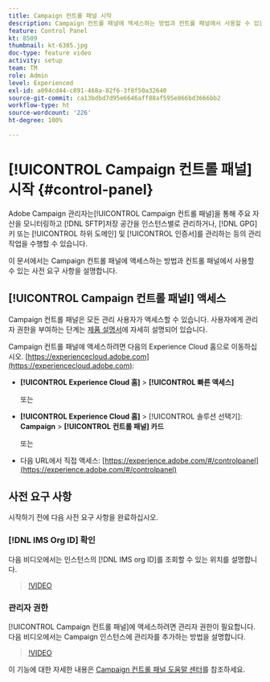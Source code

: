 ```yaml
---
title: Campaign 컨트롤 패널 시작
description: Campaign 컨트롤 패널에 액세스하는 방법과 컨트롤 패널에서 사용할 수 있는 사전 요구 사항을 알아봅니다.
feature: Control Panel
kt: 8509
thumbnail: kt-6385.jpg
doc-type: feature video
activity: setup
team: TM
role: Admin
level: Experienced
exl-id: a094cd44-c891-468a-82f6-3f8f50a32640
source-git-commit: ca13bdbd7d95e6646aff88af595e866bd3666bb2
workflow-type: ht
source-wordcount: '226'
ht-degree: 100%

---
```


# [!UICONTROL Campaign 컨트롤 패널] 시작 {#control-panel}

Adobe Campaign 관리자는[!UICONTROL Campaign 컨트롤 패널]을 통해 주요 자산을 모니터링하고 [!DNL SFTP]저장 공간을 인스턴스별로 관리하거나, [!DNL GPG]키 또는 [!UICONTROL 하위 도메인] 및 [!UICONTROL 인증서]를 관리하는 등의 관리 작업을 수행할 수 있습니다.

이 문서에서는 Campaign 컨트롤 패널에 액세스하는 방법과 컨트롤 패널에서 사용할 수 있는 사전 요구 사항을 설명합니다.

## [!UICONTROL Campaign 컨트롤 패널l] 액세스

Campaign 컨트롤 패널은 모든 관리 사용자가 액세스할 수 있습니다. 사용자에게 관리자 권한을 부여하는 단계는 [제품 설명서](https://experienceleague.adobe.com/docs/control-panel/using/discover-control-panel/managing-permissions.html?lang=ko#discover-control-panel)에 자세히 설명되어 있습니다.

Campaign 컨트롤 패널에 액세스하려면 다음의 Experience Cloud 홈으로 이동하십시오. [https://experiencecloud.adobe.com](https://experiencecloud.adobe.com):

* **[!UICONTROL Experience Cloud 홈]** > **[!UICONTROL 빠른 액세스]**

   또는
* **[!UICONTROL Experience Cloud 홈]** > [!UICONTROL 솔루션 선택기]: **Campaign** > **[!UICONTROL 컨트롤 패널] 카드**

   또는

* 다음 URL에서 직접 액세스: [https://experience.adobe.com/#/controlpanel](https://experience.adobe.com/#/controlpanel)

## 사전 요구 사항

시작하기 전에 다음 사전 요구 사항을 완료하십시오.

### [!DNL IMS Org ID] 확인 

다음 비디오에서는 인스턴스의 [!DNL IMS org ID]를 조회할 수 있는 위치를 설명합니다.

>[!VIDEO](https://video.tv.adobe.com/v/27183?quality=12)

### 관리자 권한

[!UICONTROL Campaign 컨트롤 패널]에 액세스하려면 관리자 권한이 필요합니다.
다음 비디오에서는 Campaign 인스턴스에 관리자를 추가하는 방법을 설명합니다.

>[!VIDEO](https://video.tv.adobe.com/v/27147?quality=12)

이 기능에 대한 자세한 내용은 [Campaign 컨트롤 패널 도움말 센터](https://experienceleague.adobe.com/docs/control-panel/using/control-panel-home.html?lang=ko)를 참조하세요.
